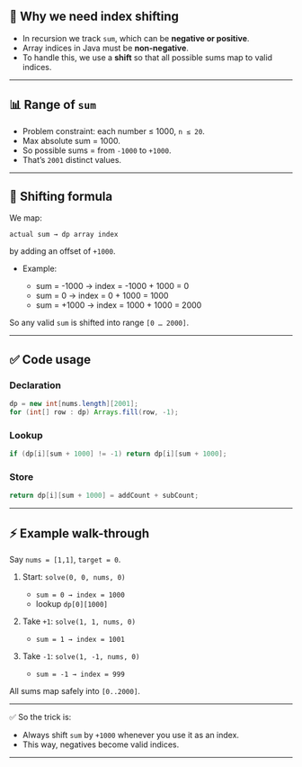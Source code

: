 
## 🔎 Why we need index shifting

* In recursion we track `sum`, which can be **negative or positive**.
* Array indices in Java must be **non-negative**.
* To handle this, we use a **shift** so that all possible sums map to valid indices.

---

## 📊 Range of `sum`

* Problem constraint: each number ≤ 1000, `n ≤ 20`.
* Max absolute sum = 1000.
* So possible sums = from `-1000` to `+1000`.
* That’s `2001` distinct values.

---

## 🎯 Shifting formula

We map:

```
actual sum → dp array index
```

by adding an offset of `+1000`.

* Example:

  * sum = -1000 → index = -1000 + 1000 = 0
  * sum = 0 → index = 0 + 1000 = 1000
  * sum = +1000 → index = 1000 + 1000 = 2000

So any valid `sum` is shifted into range `[0 … 2000]`.

---

## ✅ Code usage

### Declaration

```java
dp = new int[nums.length][2001]; 
for (int[] row : dp) Arrays.fill(row, -1);
```

### Lookup

```java
if (dp[i][sum + 1000] != -1) return dp[i][sum + 1000];
```

### Store

```java
return dp[i][sum + 1000] = addCount + subCount;
```

---

## ⚡ Example walk-through

Say `nums = [1,1]`, `target = 0`.

1. Start: `solve(0, 0, nums, 0)`

   * `sum = 0 → index = 1000`
   * lookup `dp[0][1000]`

2. Take `+1`: `solve(1, 1, nums, 0)`

   * `sum = 1 → index = 1001`

3. Take `-1`: `solve(1, -1, nums, 0)`

   * `sum = -1 → index = 999`

All sums map safely into `[0..2000]`.

---

✅ So the trick is:

* Always shift `sum` by `+1000` whenever you use it as an index.
* This way, negatives become valid indices.

---